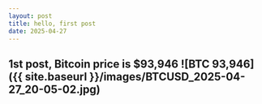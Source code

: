 ```yaml
---
layout: post
title: hello, first post
date: 2025-04-27
---
```

1st post, Bitcoin price is $93,946 ![BTC 93,946]({{ site.baseurl }}/images/BTCUSD_2025-04-27_20-05-02.jpg)
---
